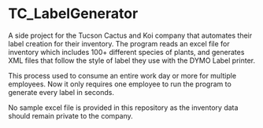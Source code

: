# TC_LabelGenerator
A side project for the Tucson Cactus and Koi company that automates their label creation for their inventory.
The program reads an excel file for inventory which includes 100+ different species of plants, and generates
XML files that follow the style of label they use with the DYMO Label printer.

This process used to consume an entire work day or more for multiple employees. Now it only requires one
employee to run the program to generate every label in seconds.

No sample excel file is provided in this repository as the inventory data should remain private to the
company.
